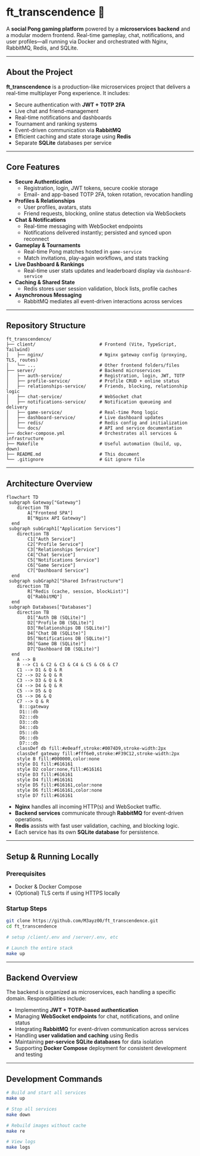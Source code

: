 # ft_transcendence 🏓

A **social Pong gaming platform** powered by a **microservices backend** and a modular modern frontend. Real-time gameplay, chat, notifications, and user profiles—all running via Docker and orchestrated with Nginx, RabbitMQ, Redis, and SQLite.

---

## About the Project

**ft_transcendence** is a production-like microservices project that delivers a real-time multiplayer Pong experience. It includes:

- Secure authentication with **JWT + TOTP 2FA**
- Live chat and friend-management
- Real-time notifications and dashboards
- Tournament and ranking systems
- Event-driven communication via **RabbitMQ**
- Efficient caching and state storage using **Redis**
- Separate **SQLite** databases per service

---

## Core Features

- **Secure Authentication**
  - Registration, login, JWT tokens, secure cookie storage
  - Email- and app-based TOTP 2FA, token rotation, revocation handling
- **Profiles & Relationships**
  - User profiles, avatars, stats
  - Friend requests, blocking, online status detection via WebSockets
- **Chat & Notifications**
  - Real-time messaging with WebSocket endpoints
  - Notifications delivered instantly; persisted and synced upon reconnect
- **Gameplay & Tournaments**
  - Real-time Pong matches hosted in `game-service`
  - Match invitations, play-again workflows, and stats tracking
- **Live Dashboard & Rankings**
  - Real-time user stats updates and leaderboard display via `dashboard-service`
- **Caching & Shared State**
  - Redis stores user session validation, block lists, profile caches
- **Asynchronous Messaging**
  - RabbitMQ mediates all event-driven interactions across services

---

## Repository Structure
```
ft_transcendence/
├── client/                        # Frontend (Vite, TypeScript, Tailwind)
│   ├── nginx/                     # Nginx gateway config (proxying, TLS, routes)
│   └── ...                        # Other frontend folders/files
├── server/                        # Backend microservices
│   ├── auth-service/              # Registration, login, JWT, TOTP
│   ├── profile-service/           # Profile CRUD + online status
│   ├── relationships-service/     # Friends, blocking, relationship logic
│   ├── chat-service/              # WebSocket chat
│   ├── notifications-service/     # Notification queueing and delivery
│   ├── game-service/              # Real-time Pong logic
│   ├── dashboard-service/         # Live dashboard updates
│   ├── redis/                     # Redis config and initialization
│   └── docs/                      # API and service documentation
├── docker-compose.yml             # Orchestrates all services & infrastructure
├── Makefile                       # Useful automation (build, up, down)
├── README.md                      # This document
└── .gitignore                     # Git ignore file
```
---

## Architecture Overview

```mermaid
flowchart TD
 subgraph Gateway["Gateway"]
    direction TB
        A["Frontend SPA"]
        B["Nginx API Gateway"]
  end
 subgraph subGraph1["Application Services"]
    direction TB
        C1["Auth Service"]
        C2["Profile Service"]
        C3["Relationships Service"]
        C4["Chat Service"]
        C5["Notifications Service"]
        C6["Game Service"]
        C7["Dashboard Service"]
  end
 subgraph subGraph2["Shared Infrastructure"]
    direction TB
        R["Redis (cache, session, blockList)"]
        Q["RabbitMQ"]
  end
 subgraph Databases["Databases"]
    direction TB
        D1["Auth DB (SQLite)"]
        D2["Profile DB (SQLite)"]
        D3["Relationships DB (SQLite)"]
        D4["Chat DB (SQLite)"]
        D5["Notifications DB (SQLite)"]
        D6["Game DB (SQLite)"]
        D7["Dashboard DB (SQLite)"]
  end
    A --> B
    B --> C1 & C2 & C3 & C4 & C5 & C6 & C7
    C1 --> D1 & Q & R
    C2 --> D2 & Q & R
    C3 --> D3 & Q & R
    C4 --> D4 & Q & R
    C5 --> D5 & Q
    C6 --> D6 & Q
    C7 --> Q & R
     B:::gateway
     D1:::db
     D2:::db
     D3:::db
     D4:::db
     D5:::db
     D6:::db
     D7:::db
    classDef db fill:#e0eaff,stroke:#0074D9,stroke-width:2px
    classDef gateway fill:#fff6e0,stroke:#F39C12,stroke-width:2px
    style B fill:#000000,color:none
    style D1 fill:#616161
    style D2 color:none,fill:#616161
    style D3 fill:#616161
    style D4 fill:#616161
    style D5 fill:#616161,color:none
    style D6 fill:#616161,color:none
    style D7 fill:#616161

```

- **Nginx** handles all incoming HTTP(s) and WebSocket traffic.
- **Backend services** communicate through **RabbitMQ** for event-driven operations.
- **Redis** assists with fast user validation, caching, and blocking logic.
- Each service has its own **SQLite database** for persistence.

---

##  Setup & Running Locally

### Prerequisites
- Docker & Docker Compose
- (Optional) TLS certs if using HTTPS locally

### Startup Steps
```bash
git clone https://github.com/M3ayz00/ft_transcendence.git
cd ft_transcendence

# setup /client/.env and /server/.env, etc

# Launch the entire stack
make up
```
---

## Backend Overview

The backend is organized as microservices, each handling a specific domain. Responsibilities include:

- Implementing **JWT + TOTP-based authentication**
- Managing **WebSocket endpoints** for chat, notifications, and online status
- Integrating **RabbitMQ** for event-driven communication across services
- Handling **user validation and caching** using Redis
- Maintaining **per-service SQLite databases** for data isolation
- Supporting **Docker Compose** deployment for consistent development and testing

---

## Development Commands

```bash
# Build and start all services
make up

# Stop all services
make down

# Rebuild images without cache
make re

# View logs
make logs
```
